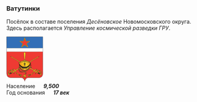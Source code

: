 <!--2023-02-20 00:16:01-->
### Ватутинки
Посёлок в составе поселения *Десёновское* Новомосковского округа.
Здесь располагается *Управление космической разведки ГРУ*.

<img src="./Desyonovskoye.png" width="96px"><br>
Население &emsp; ***9,500*** &emsp;<br>
Год&nbsp;основания &emsp; ***17 век***